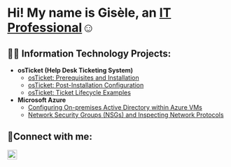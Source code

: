 <h1>Hi! My name is Gisèle, an <a href="https://www.linkedin.com/in/giso-n/">IT Professional</a>☺</h1>

<h2>👨‍💻 Information Technology Projects:</h2>

- <b>osTicket (Help Desk Ticketing System)</b>
  - [osTicket: Prerequisites and Installation](https://github.com/gthem/osticket-prereqs)
  - [osTicket: Post-Installation Configuration](https://github.com/gthem/post-install-config)
  - [osTicket: Ticket Lifecycle Examples](https://github.com/gthem/ticket-lifecycle)
- <b>Microsoft Azure</b>
  - [Configuring On-premises Active Directory within Azure VMs](https://github.com/joshmadakorcc/configure-ad)
  - [Network Security Groups (NSGs) and Inspecting Network Protocols](https://github.com/joshmadakorcc/azure-network-protocols)

<h2>🤳Connect with me:</h2>

[<img align="left" alt="Gisele-n | LinkedIn" width="22px" src="https://cdn.jsdelivr.net/npm/simple-icons@v3/icons/linkedin.svg" />][linkedin]

[linkedin]: https://www.linkedin.com/in/giso-n/
